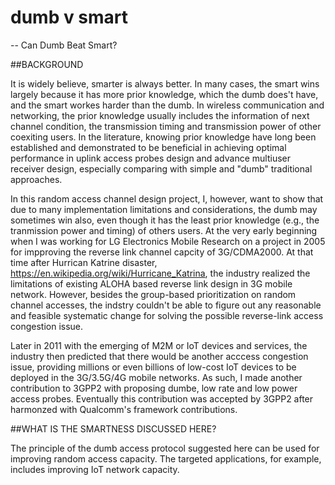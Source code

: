 # dumb v smart

-- Can Dumb Beat Smart?

##BACKGROUND

It is widely believe, smarter is always better. In many cases, the smart wins largely because it has more prior knowledge, which the dumb does't have, and the smart workes harder than the dumb.  In wireless communication and networking, the prior knowledge usually includes the information of next channel condition, the transmission timing and transmission power of other coexiting users.  In the literature, knowing prior knowledge have long been established and demonstrated to be beneficial in achieving optimal performance in uplink access probes design and advance multiuser receiver design, especially comparing with simple and "dumb" traditional approaches.  

In this random access channel design project, I, however, want to show that due to many implementation limitations and considerations, the dumb may sometimes win also, even though it has the least prior knowledge (e.g., the tranmission power and timing) of others users.  At the very early beginning when I was working for LG Electronics Mobile Research on a project in 2005 for impproving the reverse link channel capcity of 3G/CDMA2000. At that time after Hurrican
Katrine disaster, https://en.wikipedia.org/wiki/Hurricane_Katrina, the industry realized the limitations of existing ALOHA based reverse link design in 3G mobile network.  However, besides the group-based prioritization on random channel accesses, the indstry couldn't be able to figure out any reasonable and feasible systematic change for solving the possible reverse-link access congestion issue.


Later in 2011 with the emerging of M2M or IoT devices and services, the industry then predicted that there would be another acccess congestion issue, providing millions or even billions of low-cost IoT devices to be deployed in the 3G/3.5G/4G mobile networks. As such, I made another contribution to 3GPP2 with proposing dumbe, low rate and low power access probes.  Eventually this contribution was accepted by 3GPP2 after harmonzed with Qualcomm's framework contributions.  


##WHAT IS THE SMARTNESS DISCUSSED HERE?




The principle of the dumb access protocol suggested here can be used for improving random access capacity.  The targeted applications, for example, includes improving IoT network capacity.


